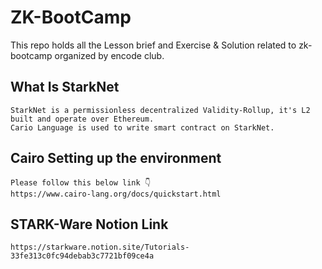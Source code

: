 # ZK-BootCamp
 This repo holds all the Lesson brief and Exercise & Solution related to zk-bootcamp organized by encode club. 

## What Is StarkNet
```
StarkNet is a permissionless decentralized Validity-Rollup, it's L2 built and operate over Ethereum.
Cario Language is used to write smart contract on StarkNet.
```

## Cairo Setting up the environment
```
Please follow this below link 👇
https://www.cairo-lang.org/docs/quickstart.html
```

## STARK-Ware Notion Link
```
https://starkware.notion.site/Tutorials-33fe313c0fc94debab3c7721bf09ce4a
```
